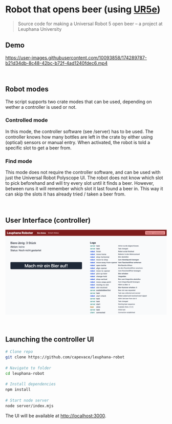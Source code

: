 # Robot that opens beer (using [UR5e](https://www.universal-robots.com/products/ur5-robot/))

> Source code for making a Universal Robot 5 open beer  – a project at Leuphana University

## Demo

https://user-images.githubusercontent.com/10093858/174289787-b21d34db-8c48-42bc-b72f-4ad1240fdec6.mp4

<br>

## Robot modes
The script supports two crate modes that can be used, depending on wether a controller is used or not.

### Controlled mode
In this mode, the controller software (see /server) has to be used. The controller knows how many bottles are left in the crate by either using (optical) sensors or manual entry. When activated, the robot is told a specific slot to get a beer from.

### Find mode
This mode does not require the controller software, and can be used with just the Universal Robot Polyscope UI. The robot does not know which slot to pick beforehand and will try every slot until it finds a beer. However, between runs it will remember which slot it last found a beer in. This way it can skip the slots it has already tried / taken a beer from.

<br>

## User Interface (controller)
![](beer-mode.png)

<br>

## Launching the controller UI
```sh
# Clone repo
git clone https://github.com/capevace/leuphana-robot

# Navigate to folder
cd leuphana-robot

# Install dependencies
npm install

# Start node server
node server/index.mjs
```

The UI will be available at [http://localhost:3000](http://localhost:3000).
